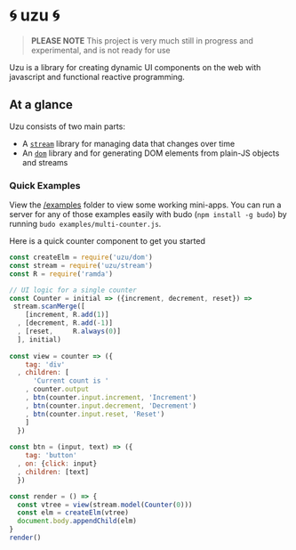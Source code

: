 # :cyclone: uzu :cyclone:

> **PLEASE NOTE** This project is very much still in progress and experimental, and is not ready for use

Uzu is a library for creating dynamic UI components on the web with javascript and functional reactive programming.

## At a glance

Uzu consists of two main parts:
* A [`stream`](/stream) library for managing data that changes over time
* An [`dom`](/dom) library and for generating DOM elements from plain-JS objects and streams

### Quick Examples

View the [/examples](/examples) folder to view some working mini-apps. You can run a server for any of those examples easily with budo (`npm install -g budo`) by running `budo examples/multi-counter.js`.

Here is a quick counter component to get you started

```js
const createElm = require('uzu/dom')
const stream = require('uzu/stream')
const R = require('ramda')

// UI logic for a single counter
const Counter = initial => ({increment, decrement, reset}) =>
 stream.scanMerge([
    [increment, R.add(1)]
  , [decrement, R.add(-1)]
  , [reset,     R.always(0)]
  ], initial)
  
const view = counter => ({
    tag: 'div'
  , children: [
      'Current count is '
    , counter.output
    , btn(counter.input.increment, 'Increment')
    , btn(counter.input.decrement, 'Decrement')
    , btn(counter.input.reset, 'Reset')
    ]
  })
  
const btn = (input, text) => ({
    tag: 'button'
  , on: {click: input}
  , children: [text]
  })

const render = () => {
  const vtree = view(stream.model(Counter(0)))
  const elm = createElm(vtree)
  document.body.appendChild(elm)
}
render()

```


